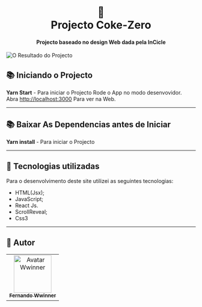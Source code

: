 <h1 align="center">
  📰<br>Projecto Coke-Zero
</h1>

<h4 align="center">
  Projecto baseado no design Web dada pela <strong>InCicle</strong>
</h4>

![O Resultado do Projecto](/assets/prIncicle.png) 

## 📚 Iniciando o Projecto

  **Yarn Start** - Para iniciar o Projecto
  Rode o App no modo desenvovidor.\
  Abra [http://localhost:3000](http://localhost:3000) Para ver na Web.

---

## 📚 Baixar As Dependencias antes de Iniciar

  **Yarn install** - Para iniciar o Projecto

---

## 💼 Tecnologias utilizadas
Para o desenvolvimento deste site utilizei as seguintes tecnologias:

- HTML(Jsx); 
- JavaScript;
- React Js.
- ScrollReveal;
- Css3

---

## 🦄 Autor<br>
<table>
  <tr>
    <td align="center">
      <a href="https://github.com/wwinner9">
        <img src="https://avatars.githubusercontent.com/u/75936750?s=400&u=aa3450ad59e5c239fd6ab632151d4df4ac3c7d2c&v=4" width="100px;" alt="Avatar Wwinner"/><br>
        <sub>
          <b>Fernando Wwinner</b>
        </sub>
      </a>
    </td>
  </tr>
</table> 
